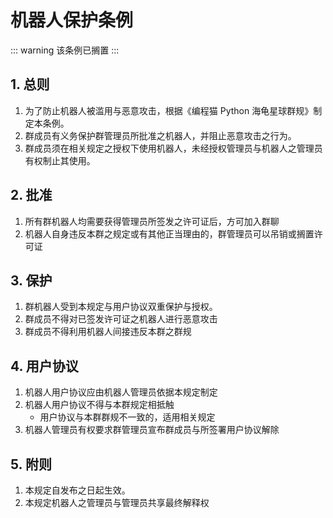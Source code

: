 # 机器人保护条例

::: warning
该条例已搁置
:::

## 1. 总则

1. 为了防止机器人被滥用与恶意攻击，根据《编程猫 Python 海龟星球群规》制定本条例。
2. 群成员有义务保护群管理员所批准之机器人，并阻止恶意攻击之行为。
3. 群成员须在相关规定之授权下使用机器人，未经授权管理员与机器人之管理员有权制止其使用。

## 2. 批准

1. 所有群机器人均需要获得管理员所签发之许可证后，方可加入群聊
2. 机器人自身违反本群之规定或有其他正当理由的，群管理员可以吊销或搁置许可证

## 3. 保护

1. 群机器人受到本规定与用户协议双重保护与授权。
2. 群成员不得对已签发许可证之机器人进行恶意攻击
3. 群成员不得利用机器人间接违反本群之群规

## 4. 用户协议

1. 机器人用户协议应由机器人管理员依据本规定制定
2. 机器人用户协议不得与本群规定相抵触
   - 用户协议与本群群规不一致的，适用相关规定
3. 机器人管理员有权要求群管理员宣布群成员与所签署用户协议解除

## 5. 附则

1. 本规定自发布之日起生效。
2. 本规定机器人之管理员与管理员共享最终解释权
